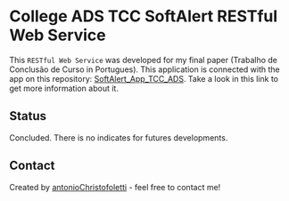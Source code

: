 # College ADS TCC SoftAlert RESTful Web Service

This `RESTful Web Service` was developed for my final paper (Trabalho de Conclusão de Curso in Portugues).  This application is connected with the app on this repository: [SoftAlert_App_TCC_ADS](https://github.com/antonioChristofoletti/SoftAlert_App_TCC_ADS/). Take a look in this link to get more information about it.

## Status

Concluded. There is no indicates for futures developments.

## Contact

Created by [antonioChristofoletti](https://github.com/antonioChristofoletti) - feel free to contact me!
